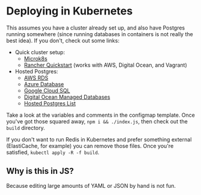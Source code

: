 # Deploying in Kubernetes

This assumes you have a cluster already set up, and also have Postgres running
somewhere (since running databases in containers is not really the best idea).
If you don't, check out some links:

* Quick cluster setup:
  * [Microk8s](https://microk8s.io/)
  * [Rancher Quickstart](https://github.com/rancher/quickstart) (works with AWS,
    Digital Ocean, and Vagrant)
* Hosted Postgres:
  * [AWS RDS](https://aws.amazon.com/rds/postgresql/)
  * [Azure Database](https://azure.microsoft.com/en-us/services/postgresql/)
  * [Google Cloud SQL](https://cloud.google.com/sql/)
  * [Digital Ocean Managed Databases](https://www.digitalocean.com/products/managed-databases/)
  * [Hosted Postgres List](https://www.postgresql.org/support/professional_hosting/)

Take a look at the variables and comments in the configmap template. Once you've
got those squared away, `npm i && ./index.js`, then check out the `build`
directory.

If you don't want to run Redis in Kubernetes and prefer something external
(ElastiCache, for example) you can remove those files. Once you're satisfied,
`kubectl apply -R -f build`.

## Why is this in JS?

Because editing large amounts of YAML or JSON by hand is not fun.
